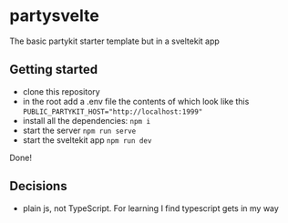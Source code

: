 # partysvelte

The basic partykit starter template but in a sveltekit app

## Getting started

 * clone this repository
 * in the root add a .env file the contents of which look like this `PUBLIC_PARTYKIT_HOST="http://localhost:1999"`
 * install all the dependencies: `npm i`
 * start the server `npm run serve`
 * start the sveltekit app `npm run dev`

Done!

## Decisions

 * plain js, not TypeScript. For learning I find typescript gets in my way